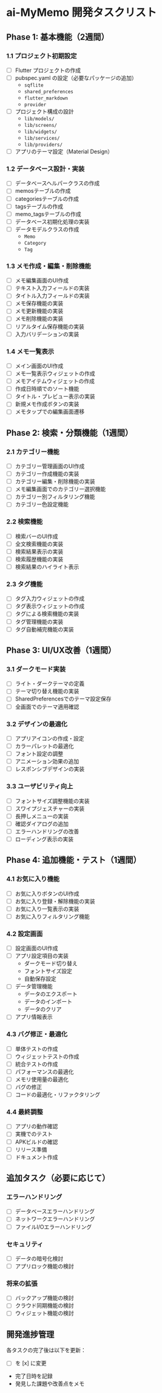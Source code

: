 # ai-MyMemo 開発タスクリスト

## Phase 1: 基本機能（2週間）

### 1.1 プロジェクト初期設定
- [ ] Flutter プロジェクトの作成
- [ ] pubspec.yaml の設定（必要なパッケージの追加）
  - `sqflite`
  - `shared_preferences`
  - `flutter_markdown`
  - `provider`
- [ ] プロジェクト構成の設計
  - `lib/models/`
  - `lib/screens/`
  - `lib/widgets/`
  - `lib/services/`
  - `lib/providers/`
- [ ] アプリのテーマ設定（Material Design）

### 1.2 データベース設計・実装
- [ ] データベースヘルパークラスの作成
- [ ] memosテーブルの作成
- [ ] categoriesテーブルの作成
- [ ] tagsテーブルの作成
- [ ] memo_tagsテーブルの作成
- [ ] データベース初期化処理の実装
- [ ] データモデルクラスの作成
  - `Memo`
  - `Category`
  - `Tag`

### 1.3 メモ作成・編集・削除機能
- [ ] メモ編集画面のUI作成
- [ ] テキスト入力フィールドの実装
- [ ] タイトル入力フィールドの実装
- [ ] メモ保存機能の実装
- [ ] メモ更新機能の実装
- [ ] メモ削除機能の実装
- [ ] リアルタイム保存機能の実装
- [ ] 入力バリデーションの実装

### 1.4 メモ一覧表示
- [ ] メイン画面のUI作成
- [ ] メモ一覧表示ウィジェットの作成
- [ ] メモアイテムウィジェットの作成
- [ ] 作成日時順でのソート機能
- [ ] タイトル・プレビュー表示の実装
- [ ] 新規メモ作成ボタンの実装
- [ ] メモタップでの編集画面遷移

## Phase 2: 検索・分類機能（1週間）

### 2.1 カテゴリー機能
- [ ] カテゴリー管理画面のUI作成
- [ ] カテゴリー作成機能の実装
- [ ] カテゴリー編集・削除機能の実装
- [ ] メモ編集画面でのカテゴリー選択機能
- [ ] カテゴリー別フィルタリング機能
- [ ] カテゴリー色設定機能

### 2.2 検索機能
- [ ] 検索バーのUI作成
- [ ] 全文検索機能の実装
- [ ] 検索結果表示の実装
- [ ] 検索履歴機能の実装
- [ ] 検索結果のハイライト表示

### 2.3 タグ機能
- [ ] タグ入力ウィジェットの作成
- [ ] タグ表示ウィジェットの作成
- [ ] タグによる検索機能の実装
- [ ] タグ管理機能の実装
- [ ] タグ自動補完機能の実装

## Phase 3: UI/UX改善（1週間）

### 3.1 ダークモード実装
- [ ] ライト・ダークテーマの定義
- [ ] テーマ切り替え機能の実装
- [ ] SharedPreferencesでのテーマ設定保存
- [ ] 全画面でのテーマ適用確認

### 3.2 デザインの最適化
- [ ] アプリアイコンの作成・設定
- [ ] カラーパレットの最適化
- [ ] フォント設定の調整
- [ ] アニメーション効果の追加
- [ ] レスポンシブデザインの実装

### 3.3 ユーザビリティ向上
- [ ] フォントサイズ調整機能の実装
- [ ] スワイプジェスチャーの実装
- [ ] 長押しメニューの実装
- [ ] 確認ダイアログの追加
- [ ] エラーハンドリングの改善
- [ ] ローディング表示の実装

## Phase 4: 追加機能・テスト（1週間）

### 4.1 お気に入り機能
- [ ] お気に入りボタンのUI作成
- [ ] お気に入り登録・解除機能の実装
- [ ] お気に入り一覧表示の実装
- [ ] お気に入りフィルタリング機能

### 4.2 設定画面
- [ ] 設定画面のUI作成
- [ ] アプリ設定項目の実装
  - ダークモード切り替え
  - フォントサイズ設定
  - 自動保存設定
- [ ] データ管理機能
  - データのエクスポート
  - データのインポート
  - データのクリア
- [ ] アプリ情報表示

### 4.3 バグ修正・最適化
- [ ] 単体テストの作成
- [ ] ウィジェットテストの作成
- [ ] 統合テストの作成
- [ ] パフォーマンスの最適化
- [ ] メモリ使用量の最適化
- [ ] バグの修正
- [ ] コードの最適化・リファクタリング

### 4.4 最終調整
- [ ] アプリの動作確認
- [ ] 実機でのテスト
- [ ] APKビルドの確認
- [ ] リリース準備
- [ ] ドキュメント作成

## 追加タスク（必要に応じて）

### エラーハンドリング
- [ ] データベースエラーハンドリング
- [ ] ネットワークエラーハンドリング
- [ ] ファイルI/Oエラーハンドリング

### セキュリティ
- [ ] データの暗号化検討
- [ ] アプリロック機能の検討

### 将来の拡張
- [ ] バックアップ機能の検討
- [ ] クラウド同期機能の検討
- [ ] ウィジェット機能の検討

## 開発進捗管理

各タスクの完了後は以下を更新：
- [ ] を [x] に変更
- 完了日時を記録
- 発見した課題や改善点をメモ